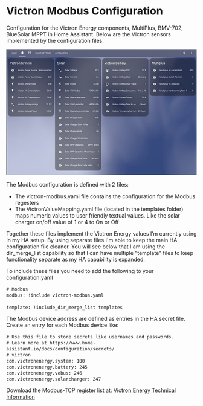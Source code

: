 # **Victron Modbus Configuration**

Configuration for the Victron Energy components, MultiPlus, BMV-702, BlueSolar MPPT in Home Assistant.
Below are the Victron sensors implemented by the configuration files.

![victron-sensors](./assets/victron-sensors.jpg)

The Modbus configuration is defined with 2 files:
- The victron-modbus.yaml file contains the configuration for the Modbus regesters
- The VictronValueMapping.yaml file (located in the templates folder) maps numeric values to user friendly textual values. Like the solar charger on/off value of 1 or 4 to On or Off

Together these files implement the Victron Energy values I’m currently using in my HA setup. By using separate files I'm able to keep the main HA configuration file cleaner. You will see below that I am using the dir_merge_list capability so that I can have multiple "template" files to keep functionality separate as my HA capability is expanded.

To include these files you need to add the following to your configuration.yaml
```
# Modbus
modbus: !include victron-modbus.yaml
        
template: !include_dir_merge_list templates
```

The Modbus device address are defined as entries in the HA secret file. Create an entry for each Modbus device like: 
```
# Use this file to store secrets like usernames and passwords.
# Learn more at https://www.home-assistant.io/docs/configuration/secrets/
# victron
com.victronenergy.system: 100
com.victronenergy.battery: 245
com.victronenergy.vebus: 246
com.victronenergy.solarcharger: 247

```
Download the Modbus-TCP register list at:
[Victron Energy Technical Information](https://www.victronenergy.com/support-and-downloads/technical-information)
